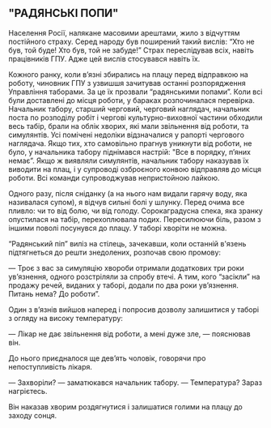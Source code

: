 ## "РАДЯНСЬКІ ПОПИ"

Населення Росії, налякане масовими арештами, жило з відчуттям постійного страху.
Серед народу був поширений такий вислів: “Хто не був, той буде!
Хто був, той не забуде!” Страх переслідував всіх, навіть працівників ГПУ.
Адже цей вислів стосувався навіть їх.

Кожного ранку, коли в’язні збирались на плацу перед відправкою на роботу, чиновник ГПУ з узвишшя зачитував останні розпорядження Управління таборами.
За це їх прозвали “радянськими попами”. Коли всі були доставлені до місця роботи, у бараках розпочиналася перевірка.
Начальник табору, старший черговий, черговий наглядач, начальник поста по розподілу робіт і чергові культурно-виховної частини обходили весь табір, брали на облік хворих, які мали звільнення від роботи, та симулянтів.
Усі помічені недоліки відзначалися у рапорті чергового наглядача.
Якщо тих, хто самовільно прагнув уникнути від роботи, не було, у начальника табору піднімався настрій: "Все в порядку, п’яних немає”. Якщо ж виявляли симулянтів, начальник табору наказував їх виводити на плац, і у супроводі озброєного конвою відправляв до місця роботи.
Всі команди супроводжував непристойною лайкою.

Одного разу, після сніданку (а на нього нам видали гарячу воду, яка називалася супом), я відчув сильні болі у шлунку.
Перед очима все пливло: чи то від болю, чи від голоду.
Сорокаградусна спека, яка зранку опустилася на табір, перехоплювала подих.
Пересилюючи біль, разом з іншими поволі посунувся до плацу.
У таборі хворіти не можна.

“Радянський піп” виліз на стілець, зачекавши, коли останній в'язень підтягнеться до решти знедолених, розпочав свою промову:

— Троє з вас за симуляцію хвороби отримали додаткових три роки ув’язнення, одного розстріляли за спробу втечі.
А тим, кого “засікли” на продажу речей, виданих у таборі, додали по два роки ув’язнення.
Питань нема?
До роботи”.

Один з в’язнів вийшов наперед і попросив дозволу залишитися у таборі з огляду на високу температуру:

— Лікар не дає звільнення від роботи, а мені дуже зле, — пояснював він.

До нього приєдналося ще дев’ять чоловік, говорячи про непоступливість лікаря.

— Захворіли? — заматюкався начальник табору. — Температура?
Зараз нагрієтесь.

Він наказав хворим роздягнутися і залишатися голими на плацу до заходу сонця.
